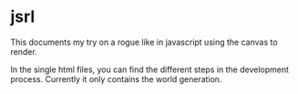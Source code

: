 # jsrl
This documents my try on a rogue like in javascript using the canvas to render.

In the single html files, you can find the different steps in the development
process. Currently it only contains the world generation.
